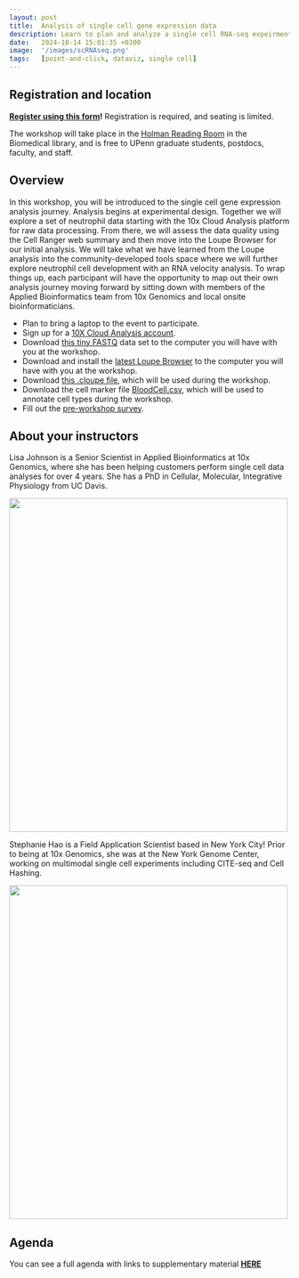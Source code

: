 ```yaml
---
layout: post
title:  Analysis of single cell gene expression data
description: Learn to plan and analyze a single cell RNA-seq expeirment using 10x Genomics technology
date:   2024-10-14 15:01:35 +0300
image:  '/images/scRNAseq.png'
tags:   [point-and-click, dataviz, single cell]
---
```


## Registration and location

**[Register using this form]()!**  Registration is required, and seating is limited.

The workshop will take place in the [Holman Reading Room](https://www.library.upenn.edu/holman) in the Biomedical library, and is free to UPenn graduate students, postdocs, faculty, and staff.

## Overview

In this workshop, you will be introduced to the single cell gene expression analysis journey. Analysis begins at experimental design. Together we will explore a set of neutrophil data starting with the 10x Cloud Analysis platform for raw data processing. From there, we will assess the data quality using the Cell Ranger web summary and then move into the Loupe Browser for our initial analysis. We will take what we have learned from the Loupe analysis into the community-developed tools space where we will further explore neutrophil cell development with an RNA velocity analysis. To wrap things up, each participant will have the opportunity to map out their own analysis journey moving forward by sitting down with members of the Applied Bioinformatics team from 10x Genomics and local onsite bioinformaticians.


* Plan to bring a laptop to the event to participate.
* Sign up for a [10X Cloud Analysis account](https://www.10xgenomics.com/products/cloud-analysis).
* Download [this tiny FASTQ](https://cf.10xgenomics.com/supp/cell-exp/workshop_tutorial/tiny_gex.zip) data set to the computer you will have with you at the workshop.
* Download and install the [latest Loupe Browser](https://www.10xgenomics.com/support/software/loupe-browser/downloads) to the computer you will have with you at the workshop.
* Download [this .cloupe file](https://cf.10xgenomics.com/supp/cell-exp/workshop_tutorial/cloupe_neutrophil_8.0.cloupe), which will be used during the workshop.
* Download the cell marker file [BloodCell.csv](https://cf.10xgenomics.com/supp/cell-exp/workshop_tutorial/BloodCell.csv), which will be used to annotate cell types during the workshop.
* Fill out the [pre-workshop survey](https://10xgenomics.co1.qualtrics.com/jfe/form/SV_3lBneX36k27wQ9E).


## About your instructors

Lisa Johnson is a Senior Scientist in Applied Bioinformatics at 10x Genomics, where she has been helping customers perform single cell data analyses for over 4 years. She has a PhD in Cellular, Molecular, Integrative Physiology from UC Davis.

<img src="https://gemini-series.github.io/images/lisa_johnson.jpeg" width="500" height="600">

Stephanie Hao is a Field Application Scientist based in New York City! Prior to being at 10x Genomics, she was at the New York Genome Center, working on multimodal single cell experiments including CITE-seq and Cell Hashing.

<img src="https://gemini-series.github.io/images/stephanie_hao.jpeg" width="500" height="600">


## Agenda

You can see a full agenda with links to supplementary material **[HERE](https://www.10xgenomics.com/analysis-guides/workshop-single-cell-analysis)**